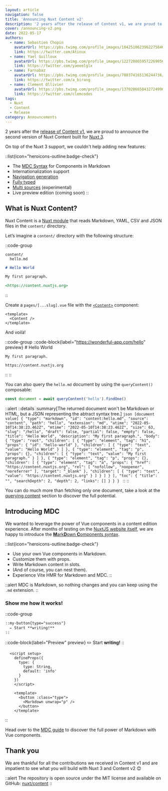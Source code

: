 ```yaml
---
layout: article
navigation: false
title: 'Announcing Nuxt Content v2'
description: '2 years after the release of Content v1, we are proud to announce the second version of Nuxt Content built for Nuxt 3.'
cover: /announcing-v2.png
date: 2022-05-17
authors:
  - name: Sebastien Chopin
    avatarUrl: https://pbs.twimg.com/profile_images/1042510623962275840/1Iw_Mvud_400x400.jpg
    link: https://twitter.com/Atinux
  - name: Yael Guilloux
    avatarUrl: https://pbs.twimg.com/profile_images/1227208659572269056/Yo6GUjZw_400x400.jpg
    link: https://twitter.com/yaeeelglx
  - name: Farnabaz 
    avatarUrl: https://pbs.twimg.com/profile_images/780374165136244736/x5HfdWA1_400x400.jpg
    link: https://twitter.com/a_birang
  - name: Clement Ollivier 
    avatarUrl: https://pbs.twimg.com/profile_images/1370286658432724996/ZMSDzzIi_400x400.jpg
    link: https://twitter.com/clemcodes
tags:
  - Nuxt
  - Content
  - Release
category: Announcements
---
```


2 years after the [release of Content v1](https://github.com/nuxt/content/releases/tag/v1.0.0), we are proud to announce the second version of Nuxt Content built for [Nuxt 3](https://v3.nuxtjs.org).

On top of the Nuxt 3 support, we couldn't help adding new features:

::list{icon="heroicons-outline:badge-check"}
- The [MDC Syntax](/guide/writing/mdc) for Components in Markdown
- Internationalization support
- [Navigation generation](/guide/displaying/navigation)
- [Fully typed](/guide/displaying/typescript)
- [Multi sources](/api/configuration#sources) (experimental)
- Live preview edition (coming soon)
::

## What is Nuxt Content?

Nuxt Content is a [Nuxt module](https://v3.nuxtjs.org/guide/features/modules) that reads Markdown, YAML, CSV and JSON files in the `content/` directory.

Let’s imagine a `content/` directory with the following structure:

::code-group
  ```[Directory Structure]
  content/
    hello.md
  ```
  ```md [hello.md]
  # Hello World

  My first paragraph.

  <https://content.nuxtjs.org>
  ```
::

Create a `pages/[...slug].vue` file with the [`<Content>`](/guide/displaying/rendering) component:

```vue [pages/[...slug].vue]
<template>
  <Content />
</template>
```

And voilà!

::code-group
  ::code-block{label="https://wonderful-app.com/hello" preview}
    # Hello World

    My first paragraph.

    https://content.nuxtjs.org
  ::
::

You can also query the `hello.md` document by using the `queryContent()` composable:

```ts
const document = await queryContent('hello').findOne()
```

::alert
  ::details
    :summary[The returned document won't be Markdown or HTML, but a JSON representing the abtract syntax tree.]
    ```json [document value]
    {
      "type": "markdown",
      "id": "content:hello.md",
      "source": "content",
      "path": "hello",
      "extension": "md",
      "atime": "2022-05-10T14:38:23.462Z",
      "mtime": "2022-05-10T14:38:23.462Z",
      "size": 63,
      "slug": "/hello",
      "draft": false,
      "partial": false,
      "empty": false,
      "title": "Hello World",
      "description": "My first paragraph.",
      "body": {
        "type": "root",
        "children": [
          {
            "type": "element",
            "tag": "h1",
            "props": {
              "id": "hello-world"
            },
            "children": [
              {
                "type": "text",
                "value": "Hello World"
              }
            ]
          },
          {
            "type": "element",
            "tag": "p",
            "props": {},
            "children": [
              {
                "type": "text",
                "value": "My first paragraph."
              }
            ]
          },
          {
            "type": "element",
            "tag": "p",
            "props": {},
            "children": [
              {
                "type": "element",
                "tag": "a",
                "props": {
                  "href": "https://content.nuxtjs.org",
                  "rel": [
                    "nofollow",
                    "noopener",
                    "noreferrer"
                  ],
                  "target": "_blank"
                },
                "children": [
                  {
                    "type": "text",
                    "value": "https://content.nuxtjs.org"
                  }
                ]
              }
            ]
          }
        ],
        "toc": {
          "title": "",
          "searchDepth": 2,
          "depth": 2,
          "links": []
        }
      }
    }
    ```
  ::
::

You can do much more than fetching only one document, take a look at the [querying content](/guide/displaying/querying) section to discover the full potential.

## Introducing MDC

We wanted to leverage the power of Vue components in a content edition experience. After months of testing on the [NuxtJS website itself](https://nuxtjs.org), we are happy to introduce the [**M**ark**D**own **C**omponents syntax](/guide/writing/mdc).

::list{icon="heroicons-outline:badge-check"}

- Use your own Vue components in Markdown.
- Customize them with props.
- Write Markdown content in slots.
- (And of course, you can nest them).
- Experience Vite HMR for Markdown and MDC.
::

::alert
MDC is Markdown, so nothing changes and you can keep using the `.md` extension.
::

### Show me how it works!

::code-group

  ```md [content/index.md]
  ::my-button{type="success"}
    ✏️ Start **writing!**
  ::
  ```

  ::code-block{label="Preview" preview}
    <MyButton type="success">✏️ Start <strong>writing!</strong></MyButton>
  ::

  ```vue [components/MyButton.vue]
    <script setup>
      defineProps({
        type: {
          type: String,
          default: 'info'
        }
      })
      </script>

      <template>
        <button :class="type">
          <Markdown unwrap="p" />
        </button>
      </template>
  ```

::

Head over to the [MDC guide](/guide/writing/mdc) to discover the full power of Markdown with Vue components.

## Thank you

We are thankful for all the contributions we received in Content v1 and are impatient to see what you will build with Nuxt 3 and Content v2 :blush:

::alert
The repository is open source under the MIT license and available on GitHub: [nuxt/content](https://github.com/nuxt/content)
::
